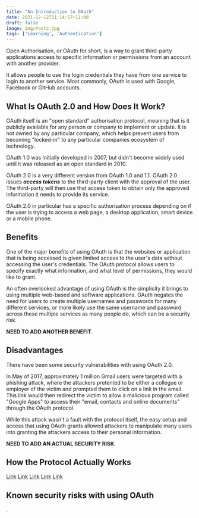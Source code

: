 ```yaml
---
title: "An Introduction to OAuth"
date: 2021-12-12T11:14:57+11:00
draft: false
image: img/Post2.jpg
tags: ['Learning', 'Authentication']
---
```


Open Authorisation, or OAuth for short, is a way to grant third-party applications access to specific information or permissions from an account with another provider.

It allows people to use the login credentials they have from one service to login to another service. Most commonly, OAuth is used with Google, Facebook or GitHub accounts.

## What Is OAuth 2.0 and How Does It Work?

OAuth itself is an "open standard" authorisation protocol, meaning that is it publicly available for any person or company to implement or update. It is not owned by any particular company, which helps prevent users from becoming "locked-in" to any particular companies ecosystem of technology.

OAuth 1.0 was initially developed in 2007, but didn't become widely used until it was released as an open standard in 2010.

OAuth 2.0 is a very different version from OAuth 1.0 and 1.1. OAuth 2.0 issues ***access tokens*** to the third-party client with the approval of the user. The third-party will then use that access token to obtain only the approved information it needs to provide its service.

OAuth 2.0 in particular has a specific authorisation process depending on if the user is trying to access a web page, a desktop application, smart device or a mobile phone.

## Benefits

One of the major benefits of using OAuth is that the websites or application that is being accessed is given limited access to the user's data without accessing the user's credentials. The OAuth protocol allows users to specify exactly what information, and what level of permissions, they would like to grant.

An often overlooked advantage of using OAuth is the simplicity it brings to using multiple web-based and software applications. OAuth negates the need for users to create multiple usernames and passwords for many different services, or more likely use the same username and password across these multiple services as many people do, which can be a security risk.

**NEED TO ADD ANOTHER BENEFIT**.

## Disadvantages

There have been some security vulnerabilities with using OAuth 2.0.

In May of 2017, approximately 1 million Gmail users were targeted with a phishing attack, where the attackers pretented to be either a collegue or employer of the victim and prompted them to click on a link in the email. This link would then redirect the victim to allow a malicious program called "Google Apps" to access their "email, contacts and online documents" through the OAuth protocol.

While this attack wasn't a fault with the protocol itself, the easy setup and access that using OAuth grants allowed attackers to manipulate many users into granting the attackers access to their personal information.

**NEED TO ADD AN ACTUAL SECURITY RISK**.

## How the Protocol Actually Works

[Link](https://en.wikipedia.org/wiki/OAuth)
[Link](https://developer.okta.com/blog/2017/06/21/what-the-heck-is-oauth)
[Link](https://aaronparecki.com/oauth-2-simplified/)
[Link](https://www.scienceabc.com/innovation/oauth-how-does-login-with-facebook-google-work.html)
[Link](https://stackoverflow.com/questions/7561631/oauth-2-0-benefits-and-use-cases-why)

## Known security risks with using OAuth

.
